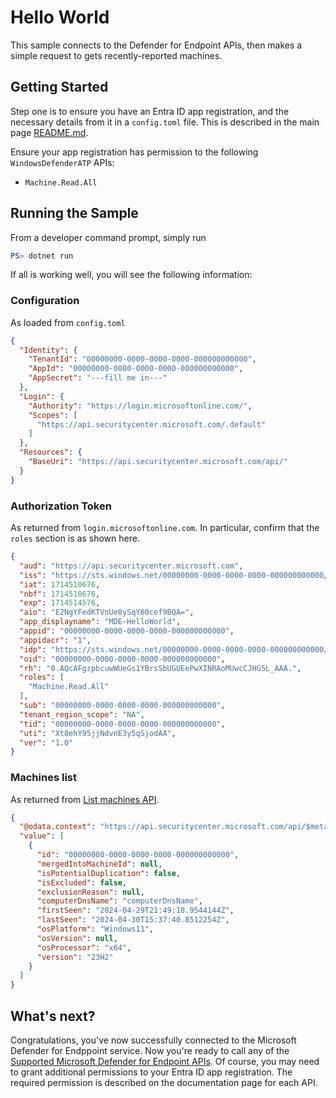 # Hello World

This sample connects to the Defender for Endpoint APIs, then makes a simple request to gets recently-reported machines.

## Getting Started

Step one is to ensure you have an Entra ID app registration, and the necessary details from it in a `config.toml` file. This is described in the main page [README.md](../README.md).

Ensure your app registration has permission to the following `WindowsDefenderATP` APIs:

* `Machine.Read.All`

## Running the Sample

From a developer command prompt, simply run

```powershell
PS> dotnet run
```

If all is working well, you will see the following information:

### Configuration

As loaded from `config.toml`

```json
{
  "Identity": {
    "TenantId": "00000000-0000-0000-0000-000000000000",
    "AppId": "00000000-0000-0000-0000-000000000000",
    "AppSecret": "---fill me in---"
  },
  "Login": {
    "Authority": "https://login.microsoftonline.com/",
    "Scopes": [
      "https://api.securitycenter.microsoft.com/.default"
    ]
  },
  "Resources": {
    "BaseUri": "https://api.securitycenter.microsoft.com/api/"
  }
}
```

### Authorization Token

As returned from `login.microsoftonline.com`. In particular, confirm that the `roles` section is as shown here.

```json
{
  "aud": "https://api.securitycenter.microsoft.com",
  "iss": "https://sts.windows.net/00000000-0000-0000-0000-000000000000/",
  "iat": 1714510676,
  "nbf": 1714510676,
  "exp": 1714514576,
  "aio": "E2NgYFedKTVnUe8ySqY60cef9BQA=",
  "app_displayname": "MDE-HelloWorld",
  "appid": "00000000-0000-0000-0000-000000000000",
  "appidacr": "1",
  "idp": "https://sts.windows.net/00000000-0000-0000-0000-000000000000/",
  "oid": "00000000-0000-0000-0000-000000000000",
  "rh": "0.AQcAFgzpbcuwWUeGs1YBrsSbUGUEePwXINRAoMUwcCJHG5L_AAA.",
  "roles": [
    "Machine.Read.All"
  ],
  "sub": "00000000-0000-0000-0000-000000000000",
  "tenant_region_scope": "NA",
  "tid": "00000000-0000-0000-0000-000000000000",
  "uti": "Xt8ehY95jjNdvnE3y5qSjodAA",
  "ver": "1.0"
}
```

### Machines list

As returned from [List machines API](https://learn.microsoft.com/en-us/defender-endpoint/api/get-machines).

```json
{
  "@odata.context": "https://api.securitycenter.microsoft.com/api/$metadata#Machines",
  "value": [
    {
      "id": "00000000-0000-0000-0000-000000000000",
      "mergedIntoMachineId": null,
      "isPotentialDuplication": false,
      "isExcluded": false,
      "exclusionReason": null,
      "computerDnsName": "computerDnsName",
      "firstSeen": "2024-04-29T21:49:18.9544144Z",
      "lastSeen": "2024-04-30T15:37:40.8512254Z",
      "osPlatform": "Windows11",
      "osVersion": null,
      "osProcessor": "x64",
      "version": "23H2"
    }
  ]
}
```

## What's next?

Congratulations, you've now successfully connected to the Microsoft Defender for Endppoint service.
Now you're ready to call any of the [Supported Microsoft Defender for Endpoint APIs](https://learn.microsoft.com/en-us/defender-endpoint/api/exposed-apis-list).
Of course, you may need to grant additional permissions to your Entra ID app registration.
The required permission is described on the documentation page for each API.
